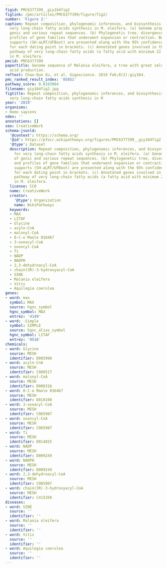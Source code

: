 ```yaml
---
figid: PMC6377399__giy164fig2
figlink: /pmc/articles/PMC6377399/figure/fig2/
number: 'Figure 2:'
caption: Repeat composition, phylogenomic inferences, and biosynthesis pathway for
  very long-chain fatty acids synthesis in M. oleifera. (a) Genome proportions of
  genic and various repeat sequences. (b) Phylogenetic tree, divergence time, and
  profiles of gene families that underwent expansion or contraction. Bootstrapping
  supports (SH-aLRT/UFBoot) are presented along with the 95% confidence intervals
  for each dating point in brackets. (c) Annotated genes involved in the biosynthesis
  pathway of very long-chain fatty acids (a fatty acid with minimum 22 carbon moieties)
  in M. oleifera.
pmcid: PMC6377399
papertitle: Genome sequence of Malania oleifera, a tree with great value for nervonic
  acid production.
reftext: Chao-Qun Xu, et al. Gigascience. 2019 Feb;8(2):giy164.
pmc_ranked_result_index: '85851'
pathway_score: 0.8103984
filename: giy164fig2.jpg
figtitle: Repeat composition, phylogenomic inferences, and biosynthesis pathway for
  very long-chain fatty acids synthesis in M
year: '2019'
organisms:
- Homo sapiens
ndex: ''
annotations: []
seo: CreativeWork
schema-jsonld:
  '@context': https://schema.org/
  '@id': https://pfocr.wikipathways.org/figures/PMC6377399__giy164fig2.html
  '@type': Dataset
  description: Repeat composition, phylogenomic inferences, and biosynthesis pathway
    for very long-chain fatty acids synthesis in M. oleifera. (a) Genome proportions
    of genic and various repeat sequences. (b) Phylogenetic tree, divergence time,
    and profiles of gene families that underwent expansion or contraction. Bootstrapping
    supports (SH-aLRT/UFBoot) are presented along with the 95% confidence intervals
    for each dating point in brackets. (c) Annotated genes involved in the biosynthesis
    pathway of very long-chain fatty acids (a fatty acid with minimum 22 carbon moieties)
    in M. oleifera.
  license: CC0
  name: CreativeWork
  creator:
    '@type': Organization
    name: WikiPathways
  keywords:
  - MAX
  - LITAF
  - Glycine
  - acyln-CnA
  - malonyl-CoA
  - 0-C-o Maole 016467
  - 3-oxoacyl-CoA
  - oxoncyl-CoA
  - Ti
  - NADP
  - NADPH
  - 2,3-dehydroacyl-CoA
  - chain(3R)-3-hydroxyacyl-CoA
  - SINE
  - Malania oleifera
  - Vitis
  - Aquilegia coerulea
genes:
- word: max
  symbol: MAX
  source: hgnc_symbol
  hgnc_symbol: MAX
  entrez: '4149'
- word: -Simple
  symbol: SIMPLE
  source: hgnc_alias_symbol
  hgnc_symbol: LITAF
  entrez: '9516'
chemicals:
- word: Glycine
  source: MESH
  identifier: D005998
- word: acyln-CnA
  source: MESH
  identifier: C080517
- word: malonyl-CoA
  source: MESH
  identifier: D008316
- word: 0-C-o Maole 016467
  source: MESH
  identifier: D010100
- word: 3-oxoacyl-CoA
  source: MESH
  identifier: C065987
- word: oxoncyl-CoA
  source: MESH
  identifier: C065987
- word: Ti
  source: MESH
  identifier: D014025
- word: NADP
  source: MESH
  identifier: D009249
- word: NADPH
  source: MESH
  identifier: D009249
- word: 2,3-dehydroacyl-CoA
  source: MESH
  identifier: C065987
- word: chain(3R)-3-hydroxyacyl-CoA
  source: MESH
  identifier: C415350
diseases:
- word: SINE
  source: ''
  identifier: ''
- word: Malania oleifera
  source: ''
  identifier: ''
- word: Vitis
  source: ''
  identifier: ''
- word: Aquilegia coerulea
  source: ''
  identifier: ''
---
```

